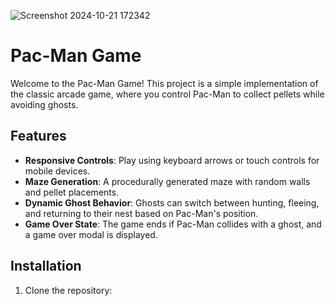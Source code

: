 ![Screenshot 2024-10-21 172342](https://github.com/user-attachments/assets/87cd343d-e7bf-4c86-ae53-2877adc654b7)


# Pac-Man Game

Welcome to the Pac-Man Game! This project is a simple implementation of the classic arcade game, where you control Pac-Man to collect pellets while avoiding ghosts. 

## Features

- **Responsive Controls**: Play using keyboard arrows or touch controls for mobile devices.
- **Maze Generation**: A procedurally generated maze with random walls and pellet placements.
- **Dynamic Ghost Behavior**: Ghosts can switch between hunting, fleeing, and returning to their nest based on Pac-Man's position.
- **Game Over State**: The game ends if Pac-Man collides with a ghost, and a game over modal is displayed.

## Installation

1. Clone the repository:
